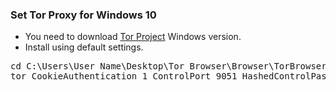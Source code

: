 ### Set Tor Proxy for Windows 10

* You need to download [Tor Project](https://www.torproject.org/) Windows version.
* Install using default settings.
<pre>
cd C:\Users\User Name\Desktop\Tor Browser\Browser\TorBrowser\Tor
tor CookieAuthentication 1 ControlPort 9051 HashedControlPassword 16:DB4D0D522B4946F560DBA4D9B0E47C8BA3BC2A3F7CD69C4E30581900BF | more
</pre>

### 
